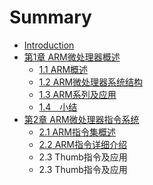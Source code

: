 # Summary

* [Introduction](README.md)
* [第1章 ARM微处理器概述](di_1_zhang_arm_wei_chu_li_qi_gai_shu.md)
   * [1.1 ARM概述](11_armgai_shu.md)
   * [1.2 ARM微处理器系统结构](12_armwei_chu_li_qi_xi_tong_jie_gou.md)
   * [1.3 ARM系列及应用](13_armxi_lie_ji_ying_yong.md)
   * [1.4　小结](14xiao_jie.md)
* [第2章 ARM微处理器指令系统](di_2_zhang_arm_wei_chu_li_qi_zhi_ling_xi_tong.md)
   * [2.1 ARM指令集概述](21_armzhi_ling_ji_gai_shu.md)
   * [2.2 ARM指令详细介绍](22_armzhi_ling_xiang_xi_jie_shao.md)
   * 2.3 Thumb指令及应用
   * 2.3 Thumb指令及应用


